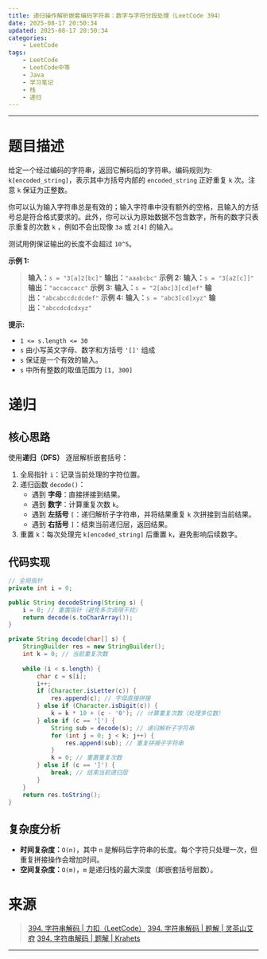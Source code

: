 ```yaml
---
title: 递归操作解析嵌套编码字符串：数字与字符分段处理（LeetCode 394）
date: 2025-08-17 20:50:34
updated: 2025-08-17 20:50:34
categories:
    - LeetCode
tags:
    - LeetCode
    - LeetCode中等
    - Java
    - 学习笔记
    - 栈
    - 递归
---
```

---

# 题目描述

给定一个经过编码的字符串，返回它解码后的字符串。编码规则为: `k[encoded_string]`，表示其中方括号内部的 `encoded_string` 正好重复 `k` 次。注意 `k` 保证为正整数。

你可以认为输入字符串总是有效的；输入字符串中没有额外的空格，且输入的方括号总是符合格式要求的。此外，你可以认为原始数据不包含数字，所有的数字只表示重复的次数 `k` ，例如不会出现像 `3a` 或 `2[4]` 的输入。

测试用例保证输出的长度不会超过 `10^5`。

**示例 1:**
> **输入：**`s = "3[a]2[bc]"`
> **输出：**`"aaabcbc"`
**示例 2:**
> **输入：**`s = "3[a2[c]]"`
> **输出：**`"accaccacc"`
**示例 3:**
> **输入：**`s = "2[abc]3[cd]ef"`
> **输出：**`"abcabccdcdcdef"`
**示例 4:**
> **输入：**`s = "abc3[cd]xyz"`
> **输出：**`"abccdcdcdxyz"`

**提示:**
* `1 <= s.length <= 30`
* `s` 由小写英文字母、数字和方括号 `'[]'` 组成
* `s` 保证是一个有效的输入。
* `s` 中所有整数的取值范围为 `[1, 300] `

<!-- more -->

# 递归

## 核心思路

使用**递归（DFS）** 逐层解析嵌套括号：
1. 全局指针 `i`：记录当前处理的字符位置。
2. 递归函数 `decode()`：
    * 遇到 **字母**：直接拼接到结果。
    * 遇到 **数字**：计算重复次数 `k`。
    * 遇到 **左括号** `[`：递归解析子字符串，并将结果重复 `k` 次拼接到当前结果。
    * 遇到 **右括号** `]`：结束当前递归层，返回结果。
3. 重置 `k`：每次处理完 `k[encoded_string]` 后重置 `k`，避免影响后续数字。

## 代码实现

```java
// 全局指针
private int i = 0;

public String decodeString(String s) {
    i = 0; // 重置指针（避免多次调用干扰）
    return decode(s.toCharArray());
}

private String decode(char[] s) {
    StringBuilder res = new StringBuilder();
    int k = 0; // 当前重复次数
    
    while (i < s.length) {
        char c = s[i];
        i++;
        if (Character.isLetter(c)) {
            res.append(c); // 字母直接拼接
        } else if (Character.isDigit(c)) {
            k = k * 10 + (c - '0'); // 计算重复次数（处理多位数）
        } else if (c == '[') {
            String sub = decode(s); // 递归解析子字符串
            for (int j = 0; j < k; j++) {
                res.append(sub); // 重复拼接子字符串
            }
            k = 0; // 重置重复次数
        } else if (c == ']') {
            break; // 结束当前递归层
        }
    }
    return res.toString();
}
```

## 复杂度分析

* **时间复杂度：**`O(n)`，其中 `n` 是解码后字符串的长度。每个字符只处理一次，但重复拼接操作会增加时间。
* **空间复杂度：**`O(m)`，`m` 是递归栈的最大深度（即嵌套括号层数）。

# 来源

> [394. 字符串解码 | 力扣（LeetCode）][1]
> [394. 字符串解码 | 题解 | 灵茶山艾府][2]
> [394. 字符串解码 | 题解 | Krahets][3]

---

[1]: https://leetcode.cn/problems/decode-string/description/ "394. 字符串解码 | 力扣（LeetCode）"
[2]: https://leetcode.cn/problems/decode-string/solutions/3744428/di-gui-yong-zhan-mo-ni-di-gui-pythonjava-kcsv/ "394. 字符串解码 | 题解 | 灵茶山艾府"
[3]: https://leetcode.cn/problems/decode-string/solutions/19447/decode-string-fu-zhu-zhan-fa-di-gui-fa-by-jyd/ "394. 字符串解码 | 题解 | Krahets"
